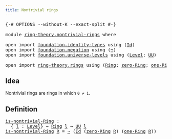 ```yaml
---
title: Nontrivial rings
---
```


<pre class="Agda"><a id="42" class="Symbol">{-#</a> <a id="46" class="Keyword">OPTIONS</a> <a id="54" class="Pragma">--without-K</a> <a id="66" class="Pragma">--exact-split</a> <a id="80" class="Symbol">#-}</a>

<a id="85" class="Keyword">module</a> <a id="92" href="ring-theory.nontrivial-rings.html" class="Module">ring-theory.nontrivial-rings</a> <a id="121" class="Keyword">where</a>

<a id="128" class="Keyword">open</a> <a id="133" class="Keyword">import</a> <a id="140" href="foundation.identity-types.html" class="Module">foundation.identity-types</a> <a id="166" class="Keyword">using</a> <a id="172" class="Symbol">(</a><a id="173" href="foundation-core.identity-types.html#641" class="Datatype">Id</a><a id="175" class="Symbol">)</a>
<a id="177" class="Keyword">open</a> <a id="182" class="Keyword">import</a> <a id="189" href="foundation.negation.html" class="Module">foundation.negation</a> <a id="209" class="Keyword">using</a> <a id="215" class="Symbol">(</a><a id="216" href="foundation-core.negation.html#452" class="Function">¬</a><a id="217" class="Symbol">)</a>
<a id="219" class="Keyword">open</a> <a id="224" class="Keyword">import</a> <a id="231" href="foundation.universe-levels.html" class="Module">foundation.universe-levels</a> <a id="258" class="Keyword">using</a> <a id="264" class="Symbol">(</a><a id="265" href="Agda.Primitive.html#597" class="Postulate">Level</a><a id="270" class="Symbol">;</a> <a id="272" href="foundation-core.universe-levels.html#222" class="Primitive">UU</a><a id="274" class="Symbol">)</a>

<a id="277" class="Keyword">open</a> <a id="282" class="Keyword">import</a> <a id="289" href="ring-theory.rings.html" class="Module">ring-theory.rings</a> <a id="307" class="Keyword">using</a> <a id="313" class="Symbol">(</a><a id="314" href="ring-theory.rings.html#2508" class="Function">Ring</a><a id="318" class="Symbol">;</a> <a id="320" href="ring-theory.rings.html#5144" class="Function">zero-Ring</a><a id="329" class="Symbol">;</a> <a id="331" href="ring-theory.rings.html#8015" class="Function">one-Ring</a><a id="339" class="Symbol">)</a>
</pre>
## Idea

Nontrivial rings are rings in which `0 ≠ 1`.

## Definition

<pre class="Agda"><a id="is-nontrivial-Ring"></a><a id="424" href="ring-theory.nontrivial-rings.html#424" class="Function">is-nontrivial-Ring</a> <a id="443" class="Symbol">:</a>
  <a id="447" class="Symbol">{</a> <a id="449" href="ring-theory.nontrivial-rings.html#449" class="Bound">l</a> <a id="451" class="Symbol">:</a> <a id="453" href="Agda.Primitive.html#597" class="Postulate">Level</a><a id="458" class="Symbol">}</a> <a id="460" class="Symbol">→</a> <a id="462" href="ring-theory.rings.html#2508" class="Function">Ring</a> <a id="467" href="ring-theory.nontrivial-rings.html#449" class="Bound">l</a> <a id="469" class="Symbol">→</a> <a id="471" href="foundation-core.universe-levels.html#222" class="Primitive">UU</a> <a id="474" href="ring-theory.nontrivial-rings.html#449" class="Bound">l</a>
<a id="476" href="ring-theory.nontrivial-rings.html#424" class="Function">is-nontrivial-Ring</a> <a id="495" href="ring-theory.nontrivial-rings.html#495" class="Bound">R</a> <a id="497" class="Symbol">=</a> <a id="499" href="foundation-core.negation.html#452" class="Function">¬</a> <a id="501" class="Symbol">(</a><a id="502" href="foundation-core.identity-types.html#641" class="Datatype">Id</a> <a id="505" class="Symbol">(</a><a id="506" href="ring-theory.rings.html#5144" class="Function">zero-Ring</a> <a id="516" href="ring-theory.nontrivial-rings.html#495" class="Bound">R</a><a id="517" class="Symbol">)</a> <a id="519" class="Symbol">(</a><a id="520" href="ring-theory.rings.html#8015" class="Function">one-Ring</a> <a id="529" href="ring-theory.nontrivial-rings.html#495" class="Bound">R</a><a id="530" class="Symbol">))</a>
</pre>
